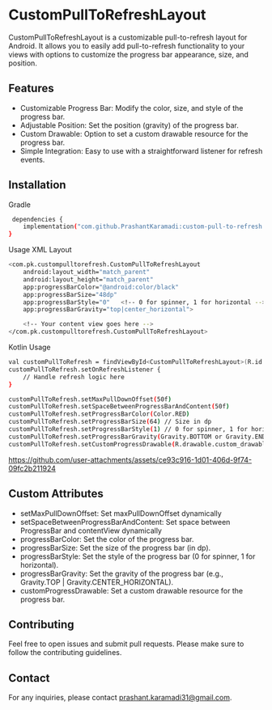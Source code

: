 
# CustomPullToRefreshLayout


CustomPullToRefreshLayout is a customizable pull-to-refresh layout for Android. It allows you to easily add pull-to-refresh functionality to your views with options to customize the progress bar appearance, size, and position.



## Features

- Customizable Progress Bar: Modify the color, size, and style of the progress bar.
- Adjustable Position: Set the position (gravity) of the progress bar.
- Custom Drawable: Option to set a custom drawable resource for the progress bar.
- Simple Integration: Easy to use with a straightforward listener for refresh events.


## Installation

Gradle
```bash
 dependencies {
    implementation("com.github.PrashantKaramadi:custom-pull-to-refresh:v1.0.2")
}
```
Usage
XML Layout
```bash
<com.pk.custompulltorefresh.CustomPullToRefreshLayout
    android:layout_width="match_parent"
    android:layout_height="match_parent"
    app:progressBarColor="@android:color/black"
    app:progressBarSize="48dp"
    app:progressBarStyle="0"   <!-- 0 for spinner, 1 for horizontal -->
    app:progressBarGravity="top|center_horizontal">

    <!-- Your content view goes here -->
</com.pk.custompulltorefresh.CustomPullToRefreshLayout>

```

Kotlin Usage
```bash
val customPullToRefresh = findViewById<CustomPullToRefreshLayout>(R.id.custom_pull_to_refresh)
customPullToRefresh.setOnRefreshListener {
    // Handle refresh logic here
}

customPullToRefresh.setMaxPullDownOffset(50f)
customPullToRefresh.setSpaceBetweenProgressBarAndContent(50f)
customPullToRefresh.setProgressBarColor(Color.RED)
customPullToRefresh.setProgressBarSize(64) // Size in dp
customPullToRefresh.setProgressBarStyle(1) // 0 for spinner, 1 for horizontal
customPullToRefresh.setProgressBarGravity(Gravity.BOTTOM or Gravity.END)
customPullToRefresh.setCustomProgressDrawable(R.drawable.custom_drawable)

```

https://github.com/user-attachments/assets/ce93c916-1d01-406d-9f74-09fc2b211924

## Custom Attributes
- setMaxPullDownOffset: Set maxPullDownOffset dynamically
- setSpaceBetweenProgressBarAndContent: Set space between ProgressBar and contentView dynamically
- progressBarColor: Set the color of the progress bar.
- progressBarSize: Set the size of the progress bar (in dp).
- progressBarStyle: Set the style of the progress bar (0 for spinner, 1 for horizontal).
- progressBarGravity: Set the gravity of the progress bar (e.g., Gravity.TOP | Gravity.CENTER_HORIZONTAL).
- customProgressDrawable: Set a custom drawable resource for the progress bar.
  
## Contributing

Feel free to open issues and submit pull requests. Please make sure to follow the contributing guidelines.


## Contact
For any inquiries, please contact prashant.karamadi31@gmail.com.

